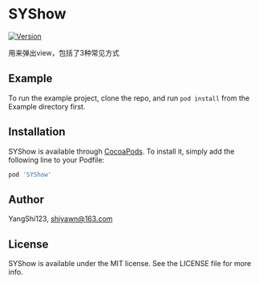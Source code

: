 # SYShow

[![Version](https://img.shields.io/cocoapods/v/SYShow.svg?style=flat)](https://cocoapods.org/pods/SYShow)

用来弹出view，包括了3种常见方式

## Example

To run the example project, clone the repo, and run `pod install` from the Example directory first.

## Installation

SYShow is available through [CocoaPods](https://cocoapods.org). To install
it, simply add the following line to your Podfile:

```ruby
pod 'SYShow'
```

## Author

YangShi123, shiyawn@163.com

## License

SYShow is available under the MIT license. See the LICENSE file for more info.
